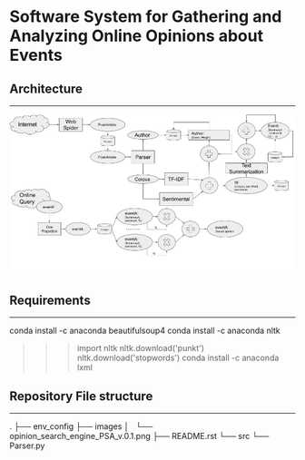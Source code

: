 Software System for Gathering and Analyzing Online Opinions about Events
========================================================================

## Architecture
------------
![plot](./images/opinion_search_engine_PSA_v.0.1.png)

## Requirements
------------
conda install -c anaconda beautifulsoup4
conda install -c anaconda nltk
  >>> import nltk
  >>> nltk.download('punkt')
  >>> nltk.download('stopwords')
conda install -c anaconda lxml

## Repository File structure
-------------------------
.
├── env_config
├── images
│   └── opinion_search_engine_PSA_v.0.1.png
├── README.rst
└── src
    └── Parser.py
